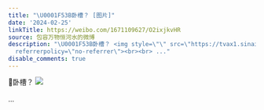 ```yaml
---
title: "\U0001F53B卧槽？ [图片]"
date: '2024-02-25'
linkTitle: https://weibo.com/1671109627/O2ixjkvHR
source: 包容万物恒河水的微博
description: "\U0001F53B卧槽？ <img style=\"\" src=\"https://tvax1.sinaimg.cn/large/639b1bfbgy1hn68g7y7qsj20zu244thi.jpg\"
  referrerpolicy=\"no-referrer\"><br><br> ..."
disable_comments: true
---
```

🔻卧槽？ <img style="" src="https://tvax1.sinaimg.cn/large/639b1bfbgy1hn68g7y7qsj20zu244thi.jpg" referrerpolicy="no-referrer"><br><br> ...